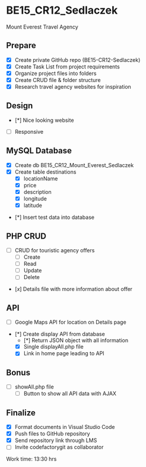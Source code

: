 # BE15_CR12_Sedlaczek
Mount Everest Travel Agency

## Prepare
- [x] Create private GitHub repo (BE15-CR12-Sedlaczek)
- [x] Create Task List from project requirements
- [x] Organize project files into folders
- [x] Create CRUD file & folder structure
- [x] Research travel agency websites for inspiration

## Design
- [*] Nice looking website
- [ ] Responsive

## MySQL Database 
- [x] Create db BE15_CR12_Mount_Everest_Sedlaczek
- [x] Create table destinations
  - [x] locationName
  - [x] price 
  - [x] description
  - [x] longitude
  - [x] latitude
- [*] Insert test data into database

## PHP CRUD
- [ ] CRUD for touristic agency offers
  - [ ] Create
  - [ ] Read
  - [ ] Update
  - [ ] Delete
- [*x*] Details file with more information about offer

## API
- [ ] Google Maps API for location on Details page
- [*] Create display API from database
  - [*] Return JSON object with all information
  - [x] Single displayAll.php file
  - [x] Link in home page leading to API

## Bonus
- [ ] showAll.php file
  - [ ] Button to show all API data with AJAX

## Finalize
- [x] Format documents in Visual Studio Code
- [x] Push files to GitHub repository
- [x] Send repository link through LMS
- [ ] Invite codefactorygit as collaborator

Work time: 13:30 hrs